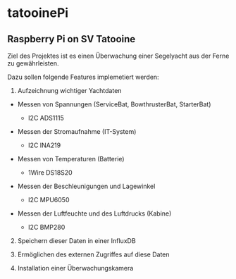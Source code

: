 # tatooinePi
Raspberry Pi on SV Tatooine
---------------------------
Ziel des Projektes ist es einen Überwachung einer Segelyacht aus der Ferne zu gewährleisten.

Dazu sollen folgende Features implemetiert werden:

1. Aufzeichnung wichtiger Yachtdaten

* Messen von Spannungen (ServiceBat, BowthrusterBat, StarterBat)
  - I2C ADS1115

* Messen der Stromaufnahme (IT-System)
  - I2C INA219

* Messen von Temperaturen (Batterie)
  - 1Wire DS18S20

* Messen der Beschleunigungen und Lagewinkel
  - I2C MPU6050

* Messen der Luftfeuchte und des Luftdrucks (Kabine)
  - I2C BMP280
  
2. Speichern dieser Daten in einer InfluxDB


3. Ermöglichen des externen Zugriffes auf diese Daten

4. Installation einer Überwachungskamera
